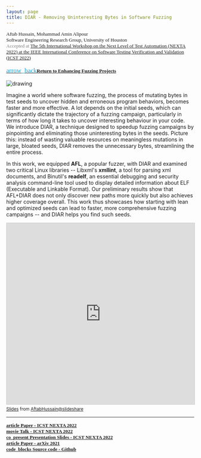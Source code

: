 ```yaml
---
layout: page
title: DIAR - Removing Uninteresting Bytes in Software Fuzzing
---
```


<div style="font-family: 'Alata'; font-size: small;">
<span>Aftab Hussain, Mohammad Amin Alipour <br></span>
Software Engineering Research Group, University of Houston 
<span style="color: gray;">
<br>  Accepted at <a href="https://icst2022.vrain.upv.es/details/nexta-2022-nexta-2022/8/Removing-Uninteresting-Bytes-in-Software-Fuzzing">The 5th International Workshop on the Next Level of Test Automation (NEXTA 2022) at the IEEE International Conference on Software Testing Verification and Validation (ICST 2022)</a></span> 
<br>
<br>
<a href="../project-fuzz-enhance/index.html"><span class="material-symbols-outlined" style="color: #1ba2d6; font-size: 13pt;">arrow_back</span><b>Return to Enhancing Fuzzing Projects</b></a>
<br>
<br>
</div>

<style>
img {
  display: block;
  margin-left: auto;
  margin-right: auto;
  max-width: 100%;
  height: auto;
}
</style>

<img src="../images/projects/enhancing-fuzzing/diar.png" alt="drawing"/>

Imagine a world where software fuzzing, the process of mutating bytes in test seeds to uncover hidden and erroneous program behaviors, becomes faster and more effective. A lot depends on the initial seeds, which can significantly dictate the trajectory of a fuzzing campaign, particularly in terms of how long it takes to uncover interesting behaviour in your code. We introduce DIAR, a technique designed to speedup fuzzing campaigns by pinpointing and eliminating those uninteresting bytes in the seeds. Picture this: instead of wasting valuable resources on meaningless mutations in large, bloated seeds, DIAR removes the unnecessary bytes, streamlining the entire process. 

In this work, we equipped <b>AFL</b>, a popular fuzzer, with DIAR and examined two critical Linux libraries -- Libxml's <b>xmllint</b>, a tool for parsing xml documents, and Binutil's <b>readelf</b>, an essential debugging and security analysis command-line tool used to display detailed information about ELF (Executable and Linkable Format). Our preliminary results show that AFL+DIAR does not only discover new paths more quickly but also achieves higher coverage overall. This work thus showcases how starting with lean and optimized seeds can lead to faster, more comprehensive fuzzing campaigns -- and DIAR helps you find such seeds. 

<iframe src="https://www.slideshare.net/slideshow/embed_code/key/22JP0MeqO2QZuW?startSlide=1" width="597" height="486" frameborder="0" marginwidth="0" marginheight="0" scrolling="no" style="border:1px solid #CCC; border-width:1px; margin-bottom:5px;max-width: 100%;" allowfullscreen></iframe><div style="margin-bottom:5px"><small><a href="https://www.slideshare.net/slideshow/removing-uninteresting-bytes-in-software-fuzzing-6968/269537913" title="Removing Uninteresting Bytes in Software Fuzzing" target="_blank">Slides</a> from <a href="https://www.slideshare.net/aftabhussain461" target="_blank">AftabHussain@slideshare</a></small></div>

_________________________

<div style="font-family: 'Alata'; font-size: small;">
<b>
<a href="https://ieeexplore.ieee.org/document/9787966">
<span class="material-symbols-outlined"> article </span>Paper - ICST NEXTA 2022
</a>
<br>
<a href="https://www.youtube.com/watch?v=iRU8Rfd6Fcc&feature=youtu.be">
<span class="material-symbols-outlined"> movie </span>Talk - ICST NEXTA 2022
</a>
<br>
<a href="https://www.slideshare.net/slideshow/removing-uninteresting-bytes-in-software-fuzzing-6968/269537913">
<span class="material-symbols-outlined"> co_present </span>Presentation Slides - ICST NEXTA 2022
</a>
<br>
<a href="https://arxiv.org/pdf/2112.13297">
<span class="material-symbols-outlined"> article </span>Paper - arXiv 2021
</a>
<br>
<a href="https://github.com/AftabHussain/diar?tab=readme-ov-file">
<span class="material-symbols-outlined"> code_blocks </span>Source code - Github
</a>
</b>
</div>

